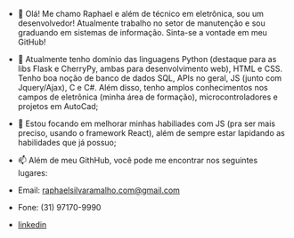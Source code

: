 - 👋 Olá! Me chamo Raphael e além de técnico em eletrônica, sou um desenvolvedor! Atualmente trabalho no setor de manutenção e sou graduando em sistemas de informação. Sinta-se a vontade em meu GitHub!

- 👀 Atualmente tenho domínio das linguagens Python (destaque para as libs Flask e CherryPy, ambas para desenvolvimento web), HTML e CSS. Tenho boa noção de banco de dados SQL, APIs no geral, JS (junto com Jquery/Ajax), C e C#. Além disso, tenho amplos conhecimentos nos campos de eletrônica (minha área de formação), microcontroladores e projetos em AutoCad; 

- 🌱 Estou focando em melhorar minhas habiliades com JS (pra ser mais preciso, usando o framework React), além de sempre estar lapidando as habilidades que já possuo;
 
- 📫 Além de meu GithHub, você pode me encontrar nos seguintes lugares:

- Email: raphaelsilvaramalho.com@gmail.com
- Fone: (31) 97170-9990
- <a href="https://www.linkedin.com/in/raphael-ramalho-549224216/">linkedin </a> 


<!---
Ieafyy/Ieafyy is a ✨ special ✨ repository because its `README.md` (this file) appears on your GitHub profile.
You can click the Preview link to take a look at your changes.
--->


